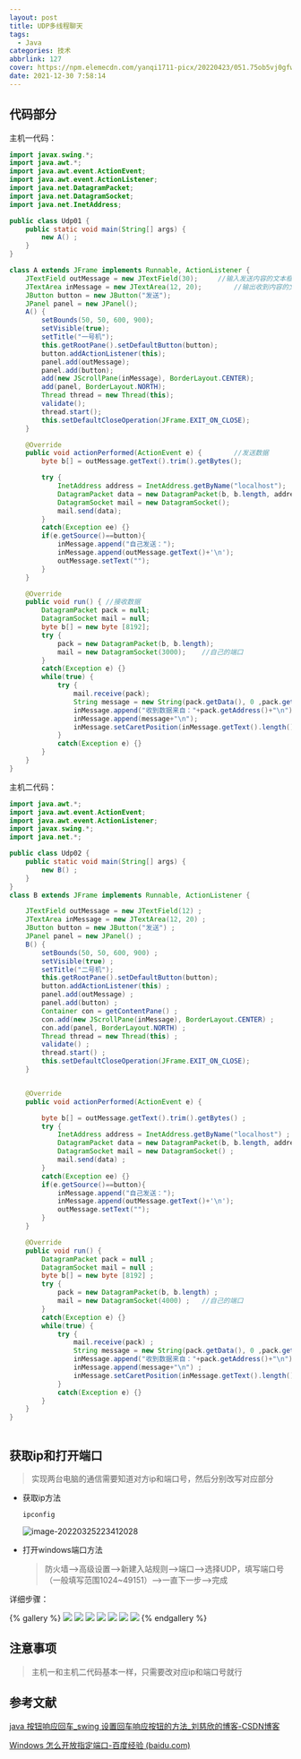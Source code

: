 ```yaml
---
layout: post
title: UDP多线程聊天
tags:
  - Java
categories: 技术
abbrlink: 127
cover: https://npm.elemecdn.com/yanqi1711-picx/20220423/051.75ob5vj0gfw0.webp
date: 2021-12-30 7:58:14
---
```


## 代码部分

主机一代码：

```java
import javax.swing.*;
import java.awt.*;
import java.awt.event.ActionEvent;
import java.awt.event.ActionListener;
import java.net.DatagramPacket;
import java.net.DatagramSocket;
import java.net.InetAddress;

public class Udp01 {
    public static void main(String[] args) {
        new A() ;
    }
}

class A extends JFrame implements Runnable, ActionListener {
    JTextField outMessage = new JTextField(30);		//输入发送内容的文本框
    JTextArea inMessage = new JTextArea(12, 20);		//输出收到内容的文本区
    JButton button = new JButton("发送");
    JPanel panel = new JPanel();
    A() {
        setBounds(50, 50, 600, 900);
        setVisible(true);
        setTitle("一号机");
        this.getRootPane().setDefaultButton(button);
        button.addActionListener(this);
        panel.add(outMessage);
        panel.add(button);
        add(new JScrollPane(inMessage), BorderLayout.CENTER);
        add(panel, BorderLayout.NORTH);
        Thread thread = new Thread(this);
        validate();
        thread.start();
        this.setDefaultCloseOperation(JFrame.EXIT_ON_CLOSE);
    }

    @Override
    public void actionPerformed(ActionEvent e) {		//发送数据
        byte b[] = outMessage.getText().trim().getBytes();

        try {
            InetAddress address = InetAddress.getByName("localhost");	//接收方的IP地址
            DatagramPacket data = new DatagramPacket(b, b.length, address, 4000);	//接收方的端口
            DatagramSocket mail = new DatagramSocket();
            mail.send(data);
        }
        catch(Exception ee) {}
        if(e.getSource()==button){
            inMessage.append("自己发送：");
            inMessage.append(outMessage.getText()+'\n');
            outMessage.setText("");
        }
    }

    @Override
    public void run() { //接收数据
        DatagramPacket pack = null;
        DatagramSocket mail = null;
        byte b[] = new byte [8192];
        try {
            pack = new DatagramPacket(b, b.length);
            mail = new DatagramSocket(3000);    //自己的端口
        }
        catch(Exception e) {}
        while(true) {
            try {
                mail.receive(pack);
                String message = new String(pack.getData(), 0 ,pack.getLength());	//将收到的数据从byte型变为string型
                inMessage.append("收到数据来自："+pack.getAddress()+"\n");	//将数据输出到文本区
                inMessage.append(message+"\n");
                inMessage.setCaretPosition(inMessage.getText().length());	//将光标移动到最后便于下次接收数据从最后开始
            }
            catch(Exception e) {}
        }
    }
}


```

主机二代码：

```java
import java.awt.*;
import java.awt.event.ActionEvent;
import java.awt.event.ActionListener;
import javax.swing.*;
import java.net.*;

public class Udp02 {
    public static void main(String[] args) {
        new B() ;
    }
}
class B extends JFrame implements Runnable, ActionListener {

    JTextField outMessage = new JTextField(12) ;
    JTextArea inMessage = new JTextArea(12, 20) ;
    JButton button = new JButton("发送") ;
    JPanel panel = new JPanel() ;
    B() {
        setBounds(50, 50, 600, 900) ;
        setVisible(true) ;
        setTitle("二号机");
        this.getRootPane().setDefaultButton(button);
        button.addActionListener(this) ;
        panel.add(outMessage) ;
        panel.add(button) ;
        Container con = getContentPane() ;
        con.add(new JScrollPane(inMessage), BorderLayout.CENTER) ;
        con.add(panel, BorderLayout.NORTH) ;
        Thread thread = new Thread(this) ;
        validate() ;
        thread.start() ;
        this.setDefaultCloseOperation(JFrame.EXIT_ON_CLOSE);
    }


    @Override
    public void actionPerformed(ActionEvent e) {

        byte b[] = outMessage.getText().trim().getBytes() ;
        try {
            InetAddress address = InetAddress.getByName("localhost") ;	//IP地址是接收方的
            DatagramPacket data = new DatagramPacket(b, b.length, address, 3000) ;	//接收方的端口
            DatagramSocket mail = new DatagramSocket() ;
            mail.send(data) ;
        }
        catch(Exception ee) {}
        if(e.getSource()==button){
            inMessage.append("自己发送：");
            inMessage.append(outMessage.getText()+'\n');
            outMessage.setText("");
        }
    }

    @Override
    public void run() {
        DatagramPacket pack = null ;
        DatagramSocket mail = null ;
        byte b[] = new byte [8192] ;
        try {
            pack = new DatagramPacket(b, b.length) ;
            mail = new DatagramSocket(4000) ;	//自己的端口
        }
        catch(Exception e) {}
        while(true) {
            try {
                mail.receive(pack) ;
                String message = new String(pack.getData(), 0 ,pack.getLength()) ;
                inMessage.append("收到数据来自："+pack.getAddress()+"\n") ;
                inMessage.append(message+"\n") ;
                inMessage.setCaretPosition(inMessage.getText().length()) ;
            }
            catch(Exception e) {}
        }
    }
}



```

## 获取ip和打开端口

> 实现两台电脑的通信需要知道对方ip和端口号，然后分别改写对应部分

- 获取ip方法

  ```
  ipconfig
  ```

  ![image-20220325223412028](https://npm.elemecdn.com/yanqi1711-picx/20220423/image-20220325223412028.19dqbe2a7bcw.webp)

- 打开windows端口方法

  > 防火墙-->高级设置-->新建入站规则-->端口-->选择UDP，填写端口号（一般填写范围1024~49151）-->一直下一步-->完成

详细步骤：

{% gallery %}
![](https://npm.elemecdn.com/yanqi1711-picx/20220423/image-20211230085317954.5cyy3husvqo0.webp)
![](https://npm.elemecdn.com/yanqi1711-picx/20220423/image-20211230085639649.4hi49xi3v120.webp)
![](https://npm.elemecdn.com/yanqi1711-picx/20220423/image-20211230090217114.2ggu1h0a5o00.webp)
![](https://npm.elemecdn.com/yanqi1711-picx/20220423/image-20211230090227283.5mqgovg27w00.webp)
![](https://npm.elemecdn.com/yanqi1711-picx/20220423/image-20211230090253840.2sikgnn4vkg0.webp)
![](https://npm.elemecdn.com/yanqi1711-picx/20220423/image-20211230090304043.62i3wrtvcgs0.webp)
![](https://npm.elemecdn.com/yanqi1711-picx/20220423/image-20211230090333804.2udthubripg0.webp)
{% endgallery %}



## 注意事项

> 主机一和主机二代码基本一样，只需要改对应ip和端口号就行

## 参考文献

[java 按钮响应回车_swing 设置回车响应按钮的方法_刘慈欣的博客-CSDN博客](https://blog.csdn.net/weixin_33657499/article/details/114212729?spm=1035.2023.3001.6557&utm_medium=distribute.pc_relevant_bbs_down.none-task-blog-2~default~OPENSEARCH~default-15.nonecase&depth_1-utm_source=distribute.pc_relevant_bbs_down.none-task-blog-2~default~OPENSEARCH~default-15.nonecase)

[Windows 怎么开放指定端口-百度经验 (baidu.com)](https://jingyan.baidu.com/article/fd8044fa7fc3245030137a49.html)
